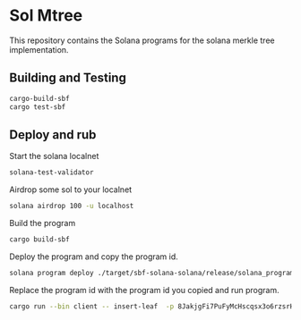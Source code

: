 # Sol Mtree

  This repository contains the Solana programs for the solana merkle tree implementation.

## Building and Testing

  ```sh
  cargo-build-sbf
  cargo test-sbf
  ```
  
## Deploy and rub

Start the solana localnet

```sh
solana-test-validator
```

Airdrop some sol to your localnet
```sh
solana airdrop 100 -u localhost
```

Build the program

```sh
cargo build-sbf
```

Deploy the program and copy the program id.

```sh
solana program deploy ./target/sbf-solana-solana/release/solana_program_mtree.so
```
  
Replace the program id with the program id you copied and run program.
```sh
cargo run --bin client -- insert-leaf  -p 8JakjgFi7PuFyMcHscqsx3o6rzsrHWUJ5ckTknuA1RW9 "hello world"
```